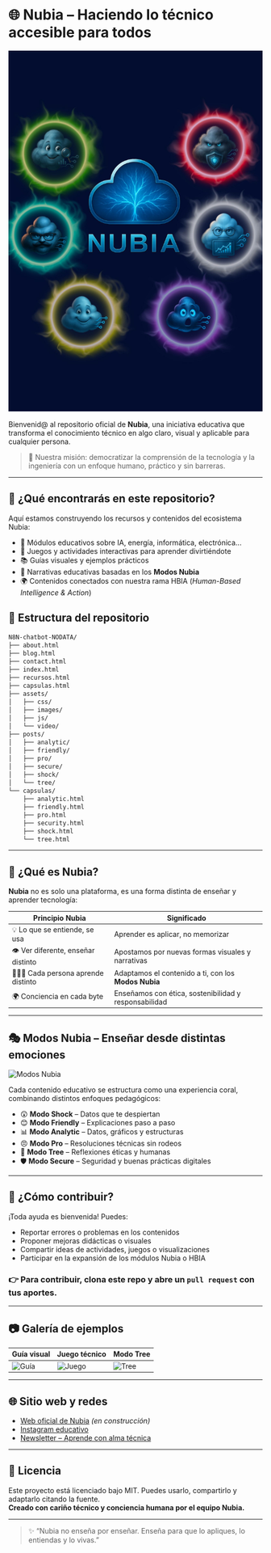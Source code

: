# 🌐 Nubia – Haciendo lo técnico accesible para todos

![Banner Nubia](./assets/images/hero.jpg) <!-- Puedes cambiar la ruta según tu estructura -->

Bienvenid@ al repositorio oficial de **Nubia**, una iniciativa educativa que transforma el conocimiento técnico en algo claro, visual y aplicable para cualquier persona.

> 🎯 Nuestra misión: democratizar la comprensión de la tecnología y la ingeniería con un enfoque humano, práctico y sin barreras.

---

## 🧩 ¿Qué encontrarás en este repositorio?

Aquí estamos construyendo los recursos y contenidos del ecosistema Nubia:

- 🧠 Módulos educativos sobre IA, energía, informática, electrónica...
- 🧰 Juegos y actividades interactivas para aprender divirtiéndote
- 📚 Guías visuales y ejemplos prácticos
- 🧵 Narrativas educativas basadas en los **Modos Nubia**
- 🌍 Contenidos conectados con nuestra rama HBIA (*Human-Based Intelligence & Action*)

## 📂 Estructura del repositorio

```text
N8N-chatbot-NODATA/
├── about.html
├── blog.html
├── contact.html
├── index.html
├── recursos.html
├── capsulas.html
├── assets/
│   ├── css/
│   ├── images/
│   ├── js/
│   └── video/
├── posts/
│   ├── analytic/
│   ├── friendly/
│   ├── pro/
│   ├── secure/
│   ├── shock/
│   └── tree/
└── capsulas/
    ├── analytic.html
    ├── friendly.html
    ├── pro.html
    ├── security.html
    ├── shock.html
    └── tree.html
```
---

## 🌱 ¿Qué es Nubia?

**Nubia** no es solo una plataforma, es una forma distinta de enseñar y aprender tecnología:

| Principio Nubia | Significado |
|-----------------|-------------|
| 💡 Lo que se entiende, se usa | Aprender es aplicar, no memorizar |
| 👁️ Ver diferente, enseñar distinto | Apostamos por nuevas formas visuales y narrativas |
| 🧑‍🤝‍🧑 Cada persona aprende distinto | Adaptamos el contenido a ti, con los **Modos Nubia** |
| 🌍 Conciencia en cada byte | Enseñamos con ética, sostenibilidad y responsabilidad |

---

## 🎭 Modos Nubia – Enseñar desde distintas emociones

![Modos Nubia](./assets/modos-nubia.png)

Cada contenido educativo se estructura como una experiencia coral, combinando distintos enfoques pedagógicos:

- 😲 **Modo Shock** – Datos que te despiertan
- 😊 **Modo Friendly** – Explicaciones paso a paso
- 📊 **Modo Analytic** – Datos, gráficos y estructuras
- 😠 **Modo Pro** – Resoluciones técnicas sin rodeos
- 🌱 **Modo Tree** – Reflexiones éticas y humanas
- 🛡️ **Modo Secure** – Seguridad y buenas prácticas digitales

---

## 🤝 ¿Cómo contribuir?

¡Toda ayuda es bienvenida! Puedes:

- Reportar errores o problemas en los contenidos
- Proponer mejoras didácticas o visuales
- Compartir ideas de actividades, juegos o visualizaciones
- Participar en la expansión de los módulos Nubia o HBIA

### 👉 Para contribuir, clona este repo y abre un `pull request` con tus aportes.

---

## 📷 Galería de ejemplos

| Guía visual | Juego técnico | Modo Tree |
|-------------|---------------|-----------|
| ![Guía](./assets/guia-ejemplo.png) | ![Juego](./assets/juego-ejemplo.png) | ![Tree](./assets/tree-reflexion.png) |

---

## 🌐 Sitio web y redes

- [Web oficial de Nubia](https://tusitioweb.com) *(en construcción)*
- [Instagram educativo](https://instagram.com/...)
- [Newsletter – Aprende con alma técnica](https://...)

---

## 📄 Licencia

Este proyecto está licenciado bajo MIT. Puedes usarlo, compartirlo y adaptarlo citando la fuente.  
**Creado con cariño técnico y conciencia humana por el equipo Nubia.**

---

> ✨ “Nubia no enseña por enseñar. Enseña para que lo apliques, lo entiendas y lo vivas.”

